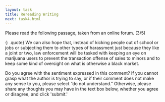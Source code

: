 ```yaml
---
layout: task
title: Rereading Writing
next: task4.html
---
```


Please read the following passage, taken from an online forum. (3/5)

{: .quote}
We can also hope that, instead of kicking people out of school or jobs or subjecting them to other types of harassment just because they like a joint or two, law enforcement will be tasked with keeping an eye on marijuana users to prevent the transaction offense of sales to minors and to keep some kind of oversight on what is otherwise a black market.

Do you agree with the sentiment expressed in this comment? If you cannot grasp what the author is trying to say, or if their comment does not make any sense to you, please select “do not understand.” Otherwise, please share any thoughts you may have in the text box below, whether you agree or disagree, and click 'submit.' 